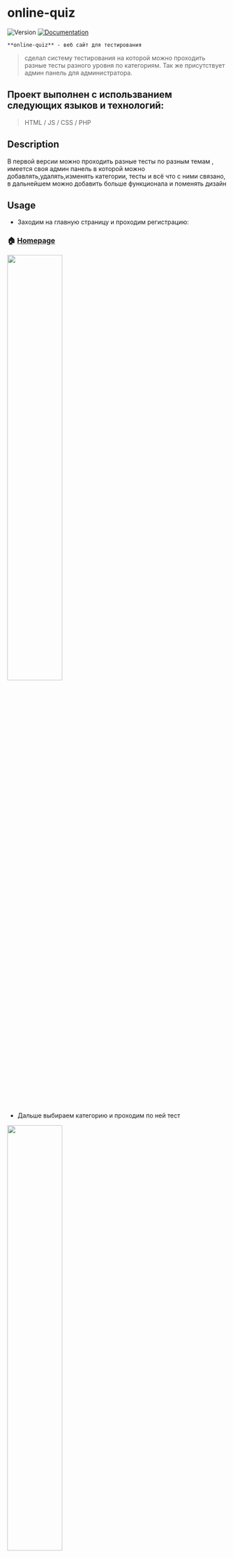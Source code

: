 # online-quiz

<p>
  <img alt="Version" src="https://img.shields.io/badge/version-1.0.0-blue.svg?cacheSeconds=2592000" />
  <a href="https://github.com/oskaldev/online-quiz#readme" target="_blank">
    <img alt="Documentation" src="https://img.shields.io/badge/documentation-yes-brightgreen.svg" />
  </a>
</p>

`**online-quiz** - веб сайт для тестирования`
> сделал систему тестирования на которой можно проходить разные тесты разного уровня по категориям. Так же присутствует админ панель для администратора.

## Проект выполнен с использванием следующих языков и технологий:

   > HTML / JS / CSS / PHP

## Description
В первой версии можно проходить разные тесты по разным темам , имеется своя админ панель в которой можно добавлять,удалять,изменять категории, тесты и всё что с ними связано, в дальнейшем можно добавить больше функционала и поменять дизайн

## Usage
- Заходим на главную страницу и проходим регистрацию:
### 🏠 [Homepage](http://f0777515.xsph.ru/)
<img src="https://user-images.githubusercontent.com/67880047/225964456-b7dcd851-e409-46c1-a3af-53acc2d4f835.png" width=50% height=50%>

- Дальше выбираем категорию и проходим по ней тест

<img src="https://user-images.githubusercontent.com/67880047/225965187-677eab9c-4d8b-4af0-9c60-38d84e4907c8.png" width=50% height=50%>

- После выведет результат теста

<img src="https://user-images.githubusercontent.com/67880047/225965337-717b4b4e-74c1-4950-91c9-018bfa765f93.png" width=50% height=50%>

- Все результаты можно просмотреть во вкладке `Последние Результаты`

<img src="https://user-images.githubusercontent.com/67880047/225965516-2043fa6c-80de-4fc0-b317-10f0a3be3e77.png" width=50% height=50%>

* Админ панель

<img src="https://user-images.githubusercontent.com/67880047/225966765-2fa90207-8d84-4693-9cfc-07b1b51613ce.png" width=50% height=50%>



## Install

from Github
```Github
git clone https://github.com/oskaldev/online-quiz.git
```

## Author

👤 **oskaldev**

* Github: [@oskaldev](https://github.com/oskaldev)
* LinkedIn: [@oskaldev](https://linkedin.com/in/oskaldev)
* Telegram: [@oskaldev](https://t.me/oskaldev)



